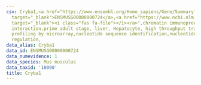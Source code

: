```yaml
---
csv: Cryba1,<a href="https://www.ensembl.org/Homo_sapiens/Gene/Summary?db=core;g=ENSMUSG00000000724"
  target="_blank">ENSMUSG00000000724</a>,<a href="https://www.ncbi.nlm.nih.gov/pubmed/23834426"
  target="_blank"><i class="fas fa-file"></i></a>",chromatin immunoprecipitation assay,direct
  interaction,prime adult stage, liver, Hepatocyte, high throughput transcription
  profiling by microarray,nucleotide sequence identification,nucleotide sequence identification,transcriptional
  regulation,
data_alias: Cryba1
data_id: ENSMUSG00000000724
data_numevidence: 1
data_species: Mus musculus
data_taxid: '10090'
title: Cryba1
---
```

